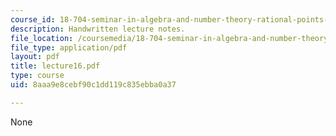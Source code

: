 ```yaml
---
course_id: 18-704-seminar-in-algebra-and-number-theory-rational-points-on-elliptic-curves-fall-2004
description: Handwritten lecture notes.
file_location: /coursemedia/18-704-seminar-in-algebra-and-number-theory-rational-points-on-elliptic-curves-fall-2004/8aaa9e8cebf90c1dd119c835ebba0a37_lecture16.pdf
file_type: application/pdf
layout: pdf
title: lecture16.pdf
type: course
uid: 8aaa9e8cebf90c1dd119c835ebba0a37

---
```

None